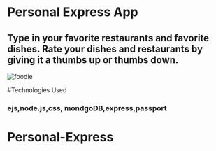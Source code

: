 # Personal Express App
## Type in your favorite restaurants and favorite dishes. Rate your dishes and restaurants by giving it a thumbs up or thumbs down.
![foodie](Foodie.png)


#Technologies Used
### ejs,node.js,css, mondgoDB,express,passport
# Personal-Express

